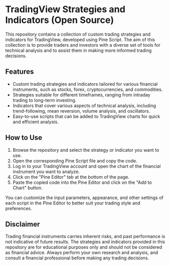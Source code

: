 # TradingView Strategies and Indicators (Open Source)

This repository contains a collection of custom trading strategies and indicators for TradingView, developed using Pine Script. The aim of this collection is to provide traders and investors with a diverse set of tools for technical analysis and to assist them in making more informed trading decisions.

## Features

- Custom trading strategies and indicators tailored for various financial instruments, such as stocks, forex, cryptocurrencies, and commodities.
- Strategies suitable for different timeframes, ranging from intraday trading to long-term investing.
- Indicators that cover various aspects of technical analysis, including trend-following, mean reversion, volume analysis, and oscillators.
- Easy-to-use scripts that can be added to TradingView charts for quick and efficient analysis.

## How to Use

1. Browse the repository and select the strategy or indicator you want to use.
2. Open the corresponding Pine Script file and copy the code.
3. Log in to your TradingView account and open the chart of the financial instrument you want to analyze.
4. Click on the "Pine Editor" tab at the bottom of the page.
5. Paste the copied code into the Pine Editor and click on the "Add to Chart" button.

You can customize the input parameters, appearance, and other settings of each script in the Pine Editor to better suit your trading style and preferences.

## Disclaimer

Trading financial instruments carries inherent risks, and past performance is not indicative of future results. The strategies and indicators provided in this repository are for educational purposes only and should not be considered as financial advice. Always perform your own research and analysis, and consult a financial professional before making any trading decisions.
